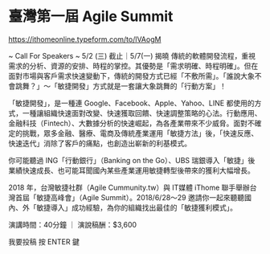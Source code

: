 # 臺灣第一屆 Agile Summit

<https://ithomeonline.typeform.com/to/lVAogM>

~ Call For Speakers ~
5/2 (三) 截止｜5/7(一) 揭曉
傳統的軟體開發流程，重視需求的分析、資源的安排、時程的掌控。其優勢是「需求明確、時程明確」。但在面對市場與客戶需求快速變動下，傳統的開發方式已經「不敷所需」。「誰說大象不會跳舞？」～「敏捷開發」方式就是一套讓大象跳舞的「行動方案」！ 

「敏捷開發」，是一種連 Google、Facebook、Apple、Yahoo、LINE 都使用的方式，一種讓組織快速面對改變、快速獲取回饋、快速調整策略的心法。行動應用、金融科技（Fintech）、大數據分析的快速崛起，為各產業帶來不少威脅。面對不確定的挑戰，眾多金融、醫療、電商及傳統產業運用「敏捷方法」後，「快速反應、快速迭代」消除了客戶的痛點，也創造出嶄新的利基模式。 

你可能聽過 ING「行動銀行」（Banking on the Go）、UBS 瑞銀導入「敏捷」後業績快速成長、也可能耳聞國內某些產業運用敏捷轉型後帶來的獲利大幅增長。 

2018 年，台灣敏捷社群（Agile Cummunity.tw）與 IT媒體 iThome 聯手舉辦台灣首屆「敏捷高峰會」（Agile Summit）。2018/6/28～29 邀請你一起來聽聽國內、外「敏捷導入」成功經驗，為你的組織找出最佳的「敏捷獲利模式」。 

演講時間：40分鐘 ｜ 演說稿酬：$3,600

我要投稿 按 ENTER 鍵